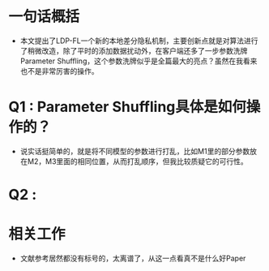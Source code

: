# 一句话概括
- 本文提出了LDP-FL一个新的本地差分隐私机制，主要创新点就是对算法进行了稍微改造，除了平时的添加数据扰动外，在客户端还多了一步参数洗牌Parameter Shuffling，这个参数洗牌似乎是全篇最大的亮点？虽然在我看来也不是非常厉害的操作。

# Q1 : Parameter Shuffling具体是如何操作的？
- 说实话挺简单的，就是将不同模型的参数进行打乱，比如M1里的部分参数放在M2，M3里面的相同位置，从而打乱顺序，但我比较质疑它的可行性。

# Q2 : 

# 相关工作
- 文献参考居然都没有标号的，太离谱了，从这一点看真不是什么好Paper